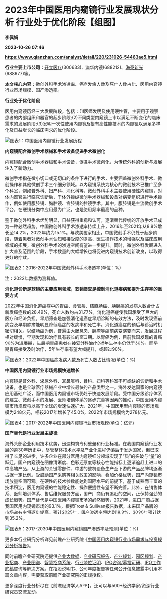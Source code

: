# 2023年中国医用内窥镜行业发展现状分析 行业处于优化阶段【组图】
**李佩娟**

**2023-10-26 07:46**

**https://www.qianzhan.com/analyst/detail/220/231026-54463ae5.html**

**行业主要上市公司：**[开立医疗](https://stock.qianzhan.com/hs/zhengquan_300633.SZ.html)(300633)、澳华内镜(688212)、[海泰新光](https://stock.qianzhan.com/hs/zhengquan_688677.SH.html)(688677)等。

**本文核心内容**：微创外科手术渗透率、癌症发病人数及死亡人数占比、医用内窥镜行业市场规模、国产渗透率。

**行业处于优化阶段**

医用内窥镜历经三大发展阶段，包括：(1)医师发明及使用硬性管，主要用于观察患者的内部组织和器官的起步阶段;(2)不同类型内窥镜上市以满足不断变化的临床需求的发展阶段;(3)发明一次性使用内窥镜及搭有高性能技术的内窥镜以满足多样化及日益增长的临床需求的优化阶段。

![图表1：中国医用内窥镜行业发展历程](https://img3.qianzhan.com/news/202310/26/20231026-89be564dab276460.png)

**内窥镜配合微创手术器械和手术设备促进手术微创化**

内窥镜配合微创手术器械和手术设备，促进手术微创化，为传统外科的创新与发展注入了新动力。

微创手术指在微小切口或无切口的条件下进行的手术，主要涵盖微创外科手术、微创操作和其他微创手术三个细分领域。以内窥镜系统为核心的微创技术已推广至多个科室，例如普外科、妇产科、消化科等。微创外科手术主要使用硬性内窥镜，对体内器官进行临床诊断后，于体外操纵微创手术器械和设备对病变组织进行手术操作，例如使用腹腔镜、胸腔镜、宫腔镜的腔镜手术。其中，腹腔镜是主流微创手术平台，在硬镜分类中应用最为广泛，也是使用频率最高的品种。

鉴于微创外科手术优势明显，日益获得重视和认可，逐渐替代传统的开放手术已成为一种必然趋势。中国微创外科手术渗透率持续上升，2016年至2021年从8.8%增长至14.2%，2022年约为15.1%。与欧美国家相比，中国微创手术仍处于起步阶段，随着患者对微创手术认知和接受度的提高、医生操作技术的增强以及临床应用领域的拓展，微创外科手术的渗透空间有望进一步提升。同时，微创外科发展进入扩大普及范围的阶段，手术数量的大幅增长也将促进内窥镜技术创新改良，以取得更好的疗效。

![图表2：2016-2022年中国微创外科手术渗透率(单位：%)](https://img3.qianzhan.com/news/202310/26/20231026-03488c008c558581.png)

注：2022年数据为测算值。

**消化道诊断是软镜的主要应用领域，软镜筛查是控制消化道疾病和提升生存率的重要方式**

2022年中国消化道癌症中的胃癌、食管癌、结直肠癌、胰腺癌的发病人数合计占新发癌症数的28.49%，死亡人数约占31.77%，消化道癌症使我国承受了巨大的医疗和经济负担。早期筛查是加强消化道癌症早期诊断的有效方法，及时发现癌前病变及早期肿瘤能明显降低癌症的发病率和死亡率。消化道癌症的预后与诊治时机密切相关。以结肠癌为例，普遍由大肠息肉、腺瘤等癌前病变演变而来，发展过程相对缓慢，早期发现和治疗具有较长的窗口期。以胃癌为例，目前我国发现的胃癌90%为进展期，进展期胃癌患者在接受外科治疗的5年生存率仍低于30%，而早期胃癌接受及时治疗，5年生存率有望大幅提升，或超过90%。

![图表3：2022年中国癌症发病人数及死亡人数占比情况(单位：%)](https://img3.qianzhan.com/news/202310/26/20231026-dec194679bd599f6.png)

**中国医用内窥镜行业市场规模快速增长**

内窥镜是普外科、泌尿外科、耳鼻喉科、骨科、妇科等科室不可或缺的诊断和手术设备，也是全球医疗器械产业中增长最快的产品类型之一。海外发达国家的内窥镜应用基础广泛，而中国医用内窥镜市场仍处于快速发展阶段。受中国分级诊疗体系的建立、微创手术的发展、医师培训体系的逐步完善等因素的推动，中国医用内窥镜市场规模将以高于全球的增速快速扩大。2021年，中国医用型内窥镜的市场规模为248亿元，相较2017年增长了45.0%，2022年市场规模约为278亿元。

![图表4：2017-2022年中国医用内窥镜行业市场规模(单位：亿元)](https://img3.qianzhan.com/news/202310/26/20231026-ea2588b09db4a16c.png)

**国产替代是行业发展主旋律**

海外头部企业利用技术优势，迅速构筑专利壁垒和行业标准。在我国内窥镜行业发展的逾30年历史中，尽管整体技术水平及产业化进程仍落后于发达国家，但已取得了长足的进步，许多企业在部分医用内窥镜细分领域实现了“质”的突破与“量”的跃迁。国产内窥镜在图像清晰度、色彩还原度等核心性能指标上逐渐追赶上进口的中高端产品，从上游的关键零部件、中游的整机设备生产至下游的产品品牌均逐渐占据一定比例。受鼓励国产采购等相关政策的影响，叠加价格优势，国产内窥镜市场放量空间可观。在硬性的技术参数能达到国际水平的前提下，基于成熟而丰富的技术积淀，医用内窥镜的性能稳定性、操作便捷性有望不断完善。此外，在销售体系、医师培训体系、售后维保服务方面，国产厂商仍有追赶的空间，正保持强劲的成长趋势。国产替代是中国医用内窥镜市场的必然趋势，2021年，进口厂商占据我国医用内窥镜市场的93.1%，根据Frost & Sullivan报告数据，未来国产品牌的市场占有率将逐步提高。预计2025年，国产渗透率将达到18.3%，2030年预计达到35.2%。

![图表5：2017-2030年中国医用内窥镜国产渗透率及预测(单位：%)](https://img3.qianzhan.com/news/202310/26/20231026-e60337664b1f5255.png)

更多本行业研究分析详见前瞻产业研究院《[中国医用内窥镜行业市场需求与投资规划分析报告](https://bg.qianzhan.com/report/detail/f9d567c69bd24cf1.html)》。

同时前瞻产业研究院还提供[产业大数据](https://d.qianzhan.com/)、[产业研究报告](https://bg.qianzhan.com/report/hotlist/)、[产业规划](https://f.qianzhan.com/chanyeguihua2/)、[园区规划](https://f.qianzhan.com/yuanqu/)、[产业招商](https://f.qianzhan.com/chanyezhaoshang/)、[产业图谱](https://bg.qianzhan.com/report/lianglian/)、[智慧招商系统](https://z.qianzhan.com/)、[行业地位证明](https://bg.qianzhan.com/report/qyppcs)、[IPO咨询/募投可研](https://ipo.qianzhan.com/mutou/)、[IPO工作底稿](https://ipo.qianzhan.com/digao/)咨询等解决方案。在招股说明书、公司年度报告等任何公开信息披露中引用本篇文章内容，需要获取前瞻产业研究院的正规授权。

更多深度行业分析尽在【前瞻经济学人APP】，还可以与500+经济学家/资深行业研究员交流互动。